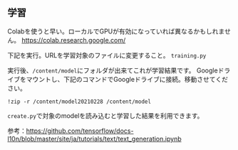 ## 学習
Colabを使うと早い。ローカルでGPUが有効になっていれば異なるかもしれません。
https://colab.research.google.com/

下記を実行。URLを学習対象のファイルに変更すること。
`training.py`

実行後、`/content/model`にフォルダが出来てこれが学習結果です。
Googleドライブをマウントし、下記のコマンドでGoogleドライブに接続。移動させてください。

```
!zip -r /content/model20210228 /content/model
```

`create.py`で対象のmodelを読み込むと学習した結果を利用できます。


参考：https://github.com/tensorflow/docs-l10n/blob/master/site/ja/tutorials/text/text_generation.ipynb